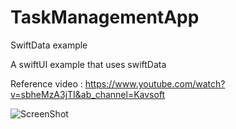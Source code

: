 # TaskManagementApp
SwiftData example 

A swiftUI example that uses swiftData

 Reference  video : https://www.youtube.com/watch?v=sbheMzA3jTI&ab_channel=Kavsoft

 
![ScreenShot](https://github.com/xyzbilal/TaskManagementApp/assets/18241412/656f7e15-b06b-4e15-a471-1d29918fc6a4)
